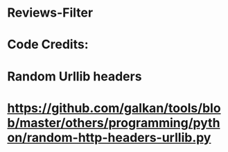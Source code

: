 # Reviews-Filter

# Code Credits:
#
# Random Urllib headers
# https://github.com/galkan/tools/blob/master/others/programming/python/random-http-headers-urllib.py
#
#